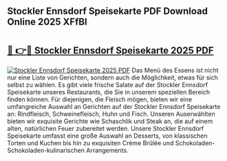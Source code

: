 ## Stockler Ennsdorf Speisekarte PDF Download Online 2025 XFfBl

# <h2><a href="http://gc6tht.nevu.top/?p=Stockler+Ennsdorf+Speisekarte">🔗 👉🔴 Stockler Ennsdorf Speisekarte 2025 PDF</a></h2>

[![Stockler Ennsdorf Speisekarte 2025 PDF](https://i.imgur.com/dBaPXMq.png)](http://gc6tht.nevu.top/?p=Stockler+Ennsdorf+Speisekarte)
Das Menü des Essens ist nicht nur eine Liste von Gerichten, sondern auch die Möglichkeit, etwas für sich selbst zu wählen. Es gibt viele frische Salate auf der Stockler Ennsdorf Speisekarte unseres Restaurants, die Sie in unserem speziellen Bereich finden können. Für diejenigen, die Fleisch mögen, bieten wir eine umfangreiche Auswahl an Gerichten auf der Stockler Ennsdorf Speisekarte an: Rindfleisch, Schweinefleisch, Huhn und Fisch. Unseren Auserwählten bieten wir exquisite Gerichte wie Schaschlik und Steak an, die auf einem alten, natürlichen Feuer zubereitet werden. Unsere Stockler Ennsdorf Speisekarte umfasst eine große Auswahl an Desserts, von klassischen Torten und Kuchen bis hin zu exquisiten Crème Brûlée und Schokoladen-Schokoladen-kulinarischen Arrangements.
